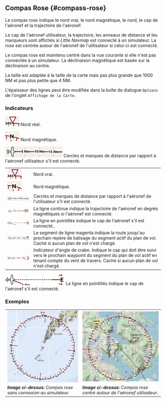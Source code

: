 ## Compas Rose {#compass-rose}

Le compas rose indique le nord vrai, le nord magnétique, le nord, le cap de l'aéronef et la trajectoire de l'aéronef.

Le cap de l'aéronef utilisateur, la trajectoire, les anneaux de distance et les marqueurs sont affichés si _Little Navmap_ est connecté à un simulateur. La rose est centrée autour de l'aéronef de l'utilisateur si celui-ci est connecté.

Le compas rose est maintenu centré dans la vue courante si elle n'est pas connectée à un simulateur. La déclinaison magnétique est basée sur la déclinaison au centre.

La taille est adaptée à la taille de la carte mais pas plus grande que 1000 NM et pas plus petite que 4 NM.

L'épaisseur des lignes peut être modifiée dans la boîte de dialogue `Options`  de l'onglet `Affichage de la Carte`.

### Indicateurs

![True North](../images/legend/compass_rose_true_north.png "True North") Nord réel.

![Magnetic North](../images/legend/compass_rose_mag_north.png "Magnetic North") Nord magnétique.

![Distance Circles](../images/legend/compass_rose_dist.png "Distance Circles") Cercles et marques de distance par rapport à l'aéronef utilisateur s'il est connecté.

| | |
| --- | --- |
| ![True North](../images/legend/compass_rose_true_north.png "True North") | Nord vrai. |
| ![Magnetic North](../images/legend/compass_rose_mag_north.png "Magnetic North") | Nord magnétique. |
| ![Distance Circles](../images/legend/compass_rose_dist.png "Distance Circles") | Cercles et marques de distance par rapport à l'aéronef de l'utilisateur s'il est connecté. |
| ![Aircraft Track](../images/legend/compass_rose_track.png "Aircraft Track") | La ligne continue indique la trajectoire de l'aéronef en degrés magnétiques si l'aéronef est connecté. |
| ![Aircraft Heading](../images/legend/compass_rose_heading.png "Aircraft Heading") | La ligne en pointillés indique le cap de l'aéronef s'il est connecté.. |
| ![Flight Plan Leg Course](../images/legend/compass_rose_leg.png "Flight Plan Leg Course") | Le segment de ligne magenta indique la route jusqu'au prochain repère de balisage du segment actif du plan de vol. Caché si aucun plan de vol n'est chargé. |
| ![Crab Angle](../images/legend/compass_rose_crab.png "Crab Angle") | Indicateur d'angle de crabe. Indique le cap qui doit être suivi vers le prochain waypoint du segment du plan de vol actif en tenant compte du vent de travers. Caché si aucun plan de vol n'est chargé. |

![Aircraft Heading](../images/legend/compass_rose_heading.png "Aircraft Heading") La ligne en pointillés indique le cap de l'aéronef s'il est connecté.

### Exemples
| | |
| --- | --- |
| ![Compass Rose](../images/compass_rose.jpg "Compass Rose") | ![Compass Rose Aircraft](../images/compass_rose_aircraft.jpg "Compass Rose with Aircraft") |
| _**Image ci-dessus:** Compas rose sans connexion au simulateur._ | _**Image ci-dessus:** Compas rose centré autour de l'aéronef utilisateur._ |
